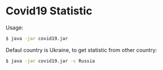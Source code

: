 # Covid19 Statistic
Usage:
```sh
$ java -jar covid19.jar
```
Defaul country is Ukraine, to get statistic from other country:
```sh
$ java -jar covid19.jar -c Russia
```
